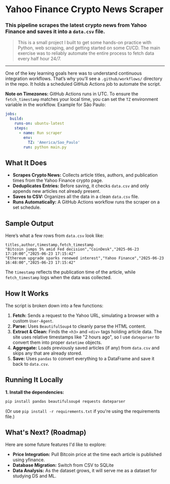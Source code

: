 # Yahoo Finance Crypto News Scraper
### **This pipeline scrapes the latest crypto news from Yahoo Finance and saves it into a `data.csv` file.**

> This is a small project I built to get some hands-on practice with Python, web scraping, and getting started on some CI/CD. The main exercise was to reliably automate the entire process to fetch data every half hour 24/7.



---


One of the key learning goals here was to understand continuous integration workflows. That’s why you’ll see a `.github/workflows/` directory in the repo. It holds a scheduled GitHub Actions job to automate the script.

**Note on Timezones:** GitHub Actions runs in UTC. To ensure the `fetch_timestamp` matches your local time, you can set the `TZ` environment variable in the workflow. 
Example for São Paulo:
```yaml
jobs:
  build:
    runs-on: ubuntu-latest
    steps:
      - name: Run scraper
        env:
          TZ: 'America/Sao_Paulo'
        run: python main.py
```

## What It Does

* **Scrapes Crypto News:** Collects article titles, authors, and publication times from the Yahoo Finance crypto page.
* **Deduplicates Entries:** Before saving, it checks `data.csv` and only appends new articles not already present.
* **Saves to CSV:** Organizes all the data in a clean `data.csv` file.
* **Runs Automatically:** A GitHub Actions workflow runs the scraper on a set schedule.

## Sample Output

Here’s what a few rows from `data.csv` look like:

```csv
titles,author,timestamp,fetch_timestamp
"Bitcoin jumps 5% amid Fed decision","CoinDesk","2025-06-23 17:10:00","2025-06-23 17:15:42"
"Ethereum upgrade sparks renewed interest","Yahoo Finance","2025-06-23 16:48:00","2025-06-23 17:15:42"
```

The `timestamp` reflects the publication time of the article, while `fetch_timestamp` logs when the data was collected.

## How It Works

The script is broken down into a few functions:

1. **Fetch:** Sends a request to the Yahoo URL, simulating a browser with a custom `User-Agent`.
2. **Parse:** Uses `BeautifulSoup4` to cleanly parse the HTML content.
3. **Extract & Clean:** Finds the `<h3>` and `<div>` tags holding article data. The site uses relative timestamps like "2 hours ago", so I use `dateparser` to convert them into proper `datetime` objects.
4. **Aggregate:** Loads previously saved articles (if any) from `data.csv` and skips any that are already stored.
5. **Save:** Uses `pandas` to convert everything to a DataFrame and save it back to `data.csv`.

## Running It Locally

**1. Install the dependencies:**

```bash
pip install pandas beautifulsoup4 requests dateparser
```

(Or use `pip install -r requirements.txt` if you're using the requirements file.)

## What's Next? (Roadmap)

Here are some future features I'd like to explore:

* **Price Integration:** Pull Bitcoin price at the time each article is published using yfinance.
* **Database Migration:** Switch from CSV to SQLite
* **Data Analysis:** As the dataset grows, it will serve me as a dataset for studying DS and ML.
